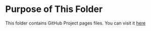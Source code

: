 # Purpose of This Folder
This folder contains GitHub Project pages files.
You can visit it [here](http://michael-tu.github.io/classwork/)
